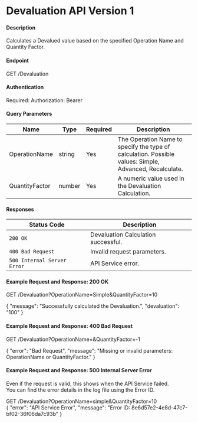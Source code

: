 # Devaluation API Version 1

#### Description
Calculates a Devalued value based on the specified Operation Name and Quantity Factor.

#### Endpoint
GET /Devaluation

#### Authentication
Required: Authorization: Bearer <token>

#### Query Parameters
| Name             | Type    | Required | Description  |
|------------------|---------|----------|--------------|
| OperationName    | string  | Yes      | The Operation Name to specify the type of calculation. Possible values: Simple, Advanced, Recalculate. |
| QuantityFactor   | number  | Yes      | A numeric value used in the Devaluation Calculation. |

#### Responses
| Status Code                 | Description            |
|-----------------------------|------------------------|
| `200 OK`                    | Devaluation Calculation successful. |
| `400 Bad Request`           | Invalid request parameters. |
| `500 Internal Server Error` | API Service error. |

#### Example Request and Response: 200 OK
GET /Devaluation?OperationName=Simple&QuantityFactor=10

{
"message": "Successfully calculated the Devaluation.",
"devaluation": "100"
}

#### Example Request and Response: 400 Bad Request
GET /Devaluation?OperationName=&QuantityFactor=-1

{
"error": "Bad Request",
"message": "Missing or invalid parameters: OperationName or QuantityFactor."
}

#### Example Request and Response: 500 Internal Server Error
Even if the request is valid, this shows when the API Service failed.  
You can find the error details in the log file using the Error ID.  

GET /Devaluation?OperationName=simple&QuantityFactor=10  
{
"error": "API Service Error",
"message": "Error ID: 8e6d57e2-4e8d-47c7-bf02-36f06da7c93b"
}
